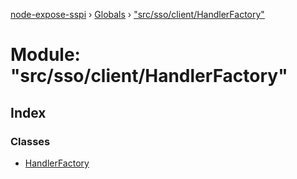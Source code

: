 [node-expose-sspi](../README.md) › [Globals](../globals.md) › ["src/sso/client/HandlerFactory"](_src_sso_client_handlerfactory_.md)

# Module: "src/sso/client/HandlerFactory"

## Index

### Classes

* [HandlerFactory](../classes/_src_sso_client_handlerfactory_.handlerfactory.md)
